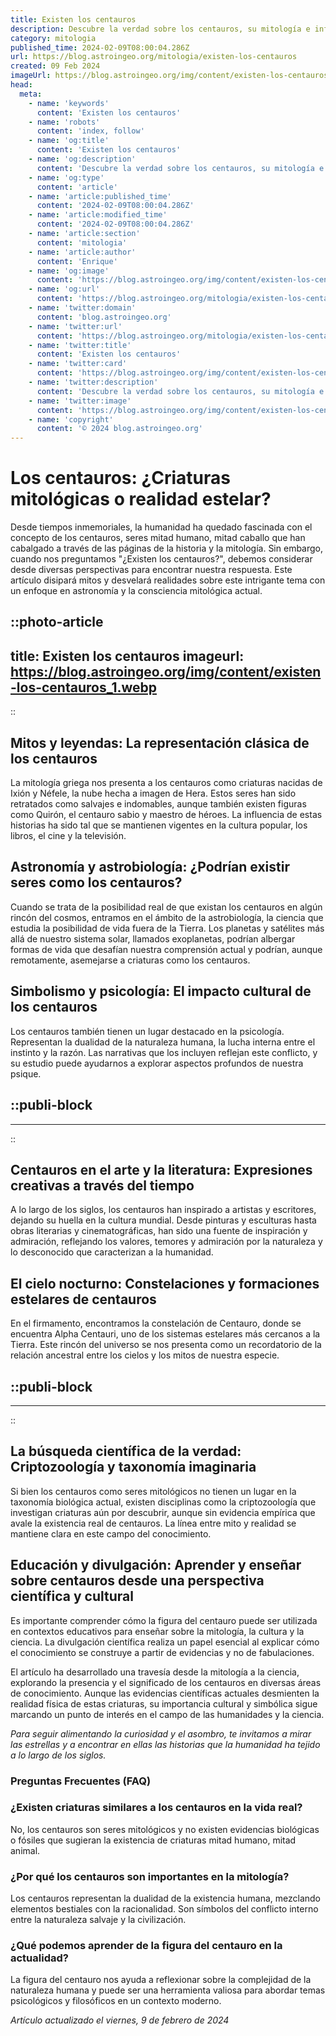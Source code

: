 ```yaml
---
title: Existen los centauros
description: Descubre la verdad sobre los centauros, su mitología e influencia cultural, en un análisis serio y fascinante. Adéntrate en el mito.
category: mitologia
published_time: 2024-02-09T08:00:04.286Z
url: https://blog.astroingeo.org/mitologia/existen-los-centauros
created: 09 Feb 2024
imageUrl: https://blog.astroingeo.org/img/content/existen-los-centauros_1.webp
head:
  meta:
    - name: 'keywords'
      content: 'Existen los centauros'
    - name: 'robots'
      content: 'index, follow'
    - name: 'og:title'
      content: 'Existen los centauros'
    - name: 'og:description'
      content: 'Descubre la verdad sobre los centauros, su mitología e influencia cultural, en un análisis serio y fascinante. Adéntrate en el mito.'
    - name: 'og:type'
      content: 'article'
    - name: 'article:published_time'
      content: '2024-02-09T08:00:04.286Z'
    - name: 'article:modified_time'
      content: '2024-02-09T08:00:04.286Z'
    - name: 'article:section'
      content: 'mitologia'
    - name: 'article:author'
      content: 'Enrique'
    - name: 'og:image'
      content: 'https://blog.astroingeo.org/img/content/existen-los-centauros_1.webp'
    - name: 'og:url'
      content: 'https://blog.astroingeo.org/mitologia/existen-los-centauros'
    - name: 'twitter:domain'
      content: 'blog.astroingeo.org'
    - name: 'twitter:url'
      content: 'https://blog.astroingeo.org/mitologia/existen-los-centauros'
    - name: 'twitter:title'
      content: 'Existen los centauros'
    - name: 'twitter:card'
      content: 'https://blog.astroingeo.org/img/content/existen-los-centauros_1.webp'
    - name: 'twitter:description'
      content: 'Descubre la verdad sobre los centauros, su mitología e influencia cultural, en un análisis serio y fascinante. Adéntrate en el mito.'
    - name: 'twitter:image'
      content: 'https://blog.astroingeo.org/img/content/existen-los-centauros_1.webp'
    - name: 'copyright'
      content: '© 2024 blog.astroingeo.org'
---
```

# Los centauros: ¿Criaturas mitológicas o realidad estelar?

Desde tiempos inmemoriales, la humanidad ha quedado fascinada con el concepto de los centauros, seres mitad humano, mitad caballo que han cabalgado a través de las páginas de la historia y la mitología. Sin embargo, cuando nos preguntamos "¿Existen los centauros?", debemos considerar desde diversas perspectivas para encontrar nuestra respuesta. Este artículo disipará mitos y desvelará realidades sobre este intrigante tema con un enfoque en astronomía y la consciencia mitológica actual.


::photo-article
---
title: Existen los centauros
imageurl: https://blog.astroingeo.org/img/content/existen-los-centauros_1.webp
---
::


## Mitos y leyendas: La representación clásica de los centauros

La mitología griega nos presenta a los centauros como criaturas nacidas de Ixión y Néfele, la nube hecha a imagen de Hera. Estos seres han sido retratados como salvajes e indomables, aunque también existen figuras como Quirón, el centauro sabio y maestro de héroes. La influencia de estas historias ha sido tal que se mantienen vigentes en la cultura popular, los libros, el cine y la televisión.

## Astronomía y astrobiología: ¿Podrían existir seres como los centauros?

Cuando se trata de la posibilidad real de que existan los centauros en algún rincón del cosmos, entramos en el ámbito de la astrobiología, la ciencia que estudia la posibilidad de vida fuera de la Tierra. Los planetas y satélites más allá de nuestro sistema solar, llamados exoplanetas, podrían albergar formas de vida que desafían nuestra comprensión actual y podrían, aunque remotamente, asemejarse a criaturas como los centauros.

## Simbolismo y psicología: El impacto cultural de los centauros

Los centauros también tienen un lugar destacado en la psicología. Representan la dualidad de la naturaleza humana, la lucha interna entre el instinto y la razón. Las narrativas que los incluyen reflejan este conflicto, y su estudio puede ayudarnos a explorar aspectos profundos de nuestra psique.


  ::publi-block
  ---
  ---
  ::
  
  
## Centauros en el arte y la literatura: Expresiones creativas a través del tiempo

A lo largo de los siglos, los centauros han inspirado a artistas y escritores, dejando su huella en la cultura mundial. Desde pinturas y esculturas hasta obras literarias y cinematográficas, han sido una fuente de inspiración y admiración, reflejando los valores, temores y admiración por la naturaleza y lo desconocido que caracterizan a la humanidad.

## El cielo nocturno: Constelaciones y formaciones estelares de centauros

En el firmamento, encontramos la constelación de Centauro, donde se encuentra Alpha Centauri, uno de los sistemas estelares más cercanos a la Tierra. Este rincón del universo se nos presenta como un recordatorio de la relación ancestral entre los cielos y los mitos de nuestra especie.


  ::publi-block
  ---
  ---
  ::
  
  
## La búsqueda científica de la verdad: Criptozoología y taxonomía imaginaria

Si bien los centauros como seres mitológicos no tienen un lugar en la taxonomía biológica actual, existen disciplinas como la criptozoología que investigan criaturas aún por descubrir, aunque sin evidencia empírica que avale la existencia real de centauros. La línea entre mito y realidad se mantiene clara en este campo del conocimiento.

## Educación y divulgación: Aprender y enseñar sobre centauros desde una perspectiva científica y cultural

Es importante comprender cómo la figura del centauro puede ser utilizada en contextos educativos para enseñar sobre la mitología, la cultura y la ciencia. La divulgación científica realiza un papel esencial al explicar cómo el conocimiento se construye a partir de evidencias y no de fabulaciones.

El artículo ha desarrollado una travesía desde la mitología a la ciencia, explorando la presencia y el significado de los centauros en diversas áreas de conocimiento. Aunque las evidencias científicas actuales desmienten la realidad física de estas criaturas, su importancia cultural y simbólica sigue marcando un punto de interés en el campo de las humanidades y la ciencia.

*Para seguir alimentando la curiosidad y el asombro, te invitamos a mirar las estrellas y a encontrar en ellas las historias que la humanidad ha tejido a lo largo de los siglos.*

### Preguntas Frecuentes (FAQ)

### ¿Existen criaturas similares a los centauros en la vida real?

No, los centauros son seres mitológicos y no existen evidencias biológicas o fósiles que sugieran la existencia de criaturas mitad humano, mitad animal.

### ¿Por qué los centauros son importantes en la mitología?

Los centauros representan la dualidad de la existencia humana, mezclando elementos bestiales con la racionalidad. Son símbolos del conflicto interno entre la naturaleza salvaje y la civilización.

### ¿Qué podemos aprender de la figura del centauro en la actualidad?

La figura del centauro nos ayuda a reflexionar sobre la complejidad de la naturaleza humana y puede ser una herramienta valiosa para abordar temas psicológicos y filosóficos en un contexto moderno.

_Artículo actualizado el viernes, 9 de febrero de 2024_
